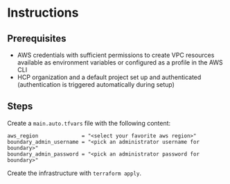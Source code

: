 # Instructions

## Prerequisites

- AWS credentials with sufficient permissions to create VPC resources available as environment variables or configured as a profile in the AWS CLI
- HCP organization and a default project set up and authenticated (authentication is triggered automatically during setup)

## Steps

Create a `main.auto.tfvars` file with the following content:

```hcl
aws_region              = "<select your favorite aws region>"
boundary_admin_username = "<pick an administrator username for boundary>"
boundary_admin_password = "<pick an administrator password for boundary>"
```

Create the infrastructure with `terraform apply`.